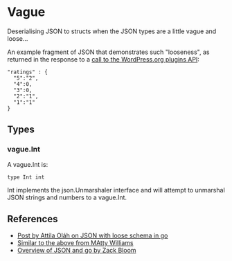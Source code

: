 # Vague

Deserialising JSON to structs when the JSON types are a little vague and loose...

An example fragment of JSON that demonstrates such "looseness", as returned in the response to a [call to the WordPress.org plugins API](https://api.wordpress.org/plugins/info/1.0/saml-20-single-sign-on.json):

```
"ratings" : {
  "5":"2",
  "4":0,
  "3":0,
  "2":"1",
  "1":"1"
}
```

## Types

### vague.Int

A vague.Int is:

```
type Int int
```

Int implements the json.Unmarshaler interface and will attempt to unmarshal JSON strings and numbers to a vague.Int.

## References

+ [Post by Attila Oláh on JSON with loose schema in go](http://attilaolah.eu/2013/11/29/json-decoding-in-go/)
+ [Similar to the above from MAtty Williams](http://mattyjwilliams.blogspot.co.uk/2013/01/using-go-to-unmarshal-json-lists-with.html)
+ [Overview of JSON and go by Zack Bloom](https://eager.io/blog/go-and-json/)
